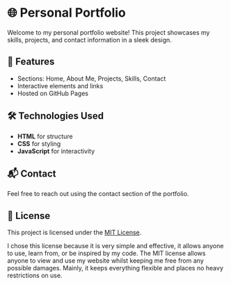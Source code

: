 # 🌐 Personal Portfolio  

Welcome to my personal portfolio website! This project showcases my skills, projects, and contact information in a sleek design.  

## 🚀 Features  
- Sections: Home, About Me, Projects, Skills, Contact  
- Interactive elements and links
- Hosted on GitHub Pages  

## 🛠️ Technologies Used  
- **HTML** for structure  
- **CSS** for styling  
- **JavaScript** for interactivity  

## 📬 Contact  
Feel free to reach out using the contact section of the portfolio.

## 📌 License  
This project is licensed under the [MIT License](LICENSE).  

I chose this license because it is very simple and effective, it allows anyone to use, learn from, or be inspired by my code. The MIT license allows anyone to view and use my website whilst keeping me free from any possible damages. Mainly, it keeps everything flexible and places no heavy restrictions on use.
